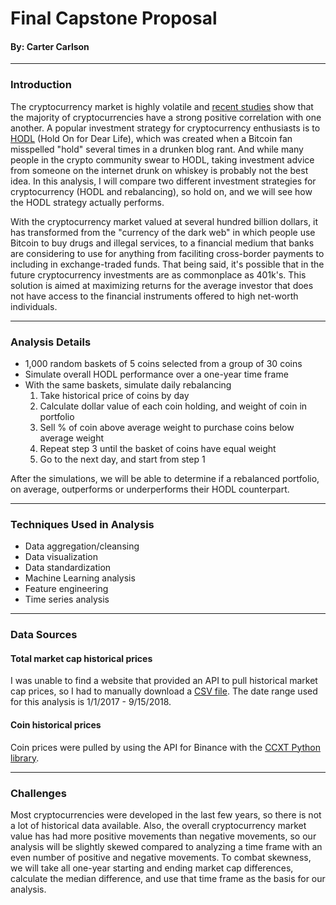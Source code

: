# Final Capstone Proposal

#### By: Carter Carlson

---

### Introduction
The cryptocurrency market is highly volatile and [recent studies](https://www.sifrdata.com/cryptocurrency-correlation-matrix/)
show that the majority of cryptocurrencies have a strong positive correlation
with one another.  A popular investment strategy for cryptocurrency enthusiasts is
to [HODL](https://bitcointalk.org/index.php?topic=375643.0) (Hold On for Dear Life),
which was created when a Bitcoin fan misspelled "hold" several times in a drunken
blog rant.  And while many people in the crypto community swear to HODL, taking
investment advice from someone on the internet drunk on whiskey is probably not
the best idea.  In this analysis, I will compare two different investment strategies
for cryptocurrency (HODL and rebalancing), so hold on, and we will see how the
HODL strategy actually performs.

With the cryptocurrency market valued at several hundred billion dollars, it has
transformed from the "currency of the dark web" in which people use Bitcoin to buy
drugs and illegal services, to a financial medium that banks are considering to
use for anything from faciliting cross-border payments to including in exchange-traded
funds.  That being said, it's possible that in the future cryptocurrency investments
are as commonplace as 401k's.  This solution is aimed at maximizing returns for
the average investor that does not have access to the financial instruments offered
to high net-worth individuals.

---
### Analysis Details
* 1,000 random baskets of 5 coins selected from a group of 30 coins
* Simulate overall HODL performance over a one-year time frame
* With the same baskets, simulate daily rebalancing
	1. Take historical price of coins by day
	2. Calculate dollar value of each coin holding, and weight of coin in portfolio
	3. Sell % of coin above average weight to purchase coins below average weight
	4. Repeat step 3 until the basket of coins have equal weight
	5. Go to the next day, and start from step 1

After the simulations, we will be able to determine if a rebalanced portfolio, on
average, outperforms or underperforms their HODL counterpart.

---
### Techniques Used in Analysis
* Data aggregation/cleansing
* Data visualization
* Data standardization
* Machine Learning analysis
* Feature engineering
* Time series analysis

---
### Data Sources

#### Total market cap historical prices
I was unable to find a website that provided an API to pull historical market cap
prices, so I had to manually download a [CSV file](https://coin.dance/stats/marketcaphistorical).
The date range used for this analysis is 1/1/2017 - 9/15/2018.


#### Coin historical prices
Coin prices were pulled by using the API for Binance with the [CCXT Python library](https://github.com/ccxt/ccxt).  

---

### Challenges
Most cryptocurrencies were developed in the last few years, so there is not a lot
of historical data available.  Also, the overall cryptocurrency market value has
had more positive movements than negative movements, so our analysis will be slightly
skewed compared to analyzing a time frame with an even number of positive and
negative movements. To combat skewness, we will take all one-year starting and
ending market cap differences, calculate the median difference, and use that time
frame as the basis for our analysis.
